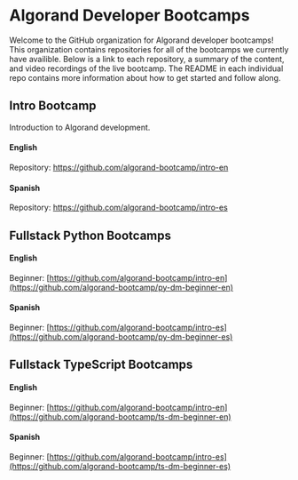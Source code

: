# Algorand Developer Bootcamps

Welcome to the GitHub organization for Algorand developer bootcamps! This organization contains repositories for all of the bootcamps we currently have availible. Below is a link to each repository, a summary of the content, and video recordings of the live bootcamp. The README in each individual repo contains more information about how to get started and follow along. 

## Intro Bootcamp

Introduction to Algorand development. 

#### English

Repository: https://github.com/algorand-bootcamp/intro-en

#### Spanish

Repository: https://github.com/algorand-bootcamp/intro-es

## Fullstack Python Bootcamps

#### English

Beginner: [https://github.com/algorand-bootcamp/intro-en](https://github.com/algorand-bootcamp/py-dm-beginner-en)

#### Spanish

Beginner: [https://github.com/algorand-bootcamp/intro-es](https://github.com/algorand-bootcamp/py-dm-beginner-es)


## Fullstack TypeScript Bootcamps

#### English

Beginner: [https://github.com/algorand-bootcamp/intro-en](https://github.com/algorand-bootcamp/ts-dm-beginner-en)

#### Spanish

Beginner: [https://github.com/algorand-bootcamp/intro-es](https://github.com/algorand-bootcamp/ts-dm-beginner-es)
